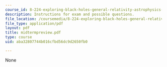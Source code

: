 ```yaml
---
course_id: 8-224-exploring-black-holes-general-relativity-astrophysics-spring-2003
description: Instructions for exam and possible questions.
file_location: /coursemedia/8-224-exploring-black-holes-general-relativity-astrophysics-spring-2003/aba32807744b016cfbd56dc9d2650fb0_midtermpreview.pdf
file_type: application/pdf
layout: pdf
title: midtermpreview.pdf
type: course
uid: aba32807744b016cfbd56dc9d2650fb0

---
```

None